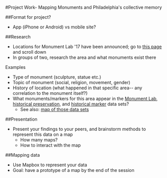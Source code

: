 #Project Work- Mapping Monuments and Philadelphia's collective memory

##Format for project?
+ App (iPhone or Android) vs mobile site?

##Research
+ Locations for Monument Lab '17 have been announced; go to [this page](https://www.muralarts.org/artworks/monumentlab/) and scroll down
+ In groups of two, research the area and what monuments exist there

Examples
+ Type of monument (sculpture, statue etc.)
+ Topic of monument (social, religion, movement, gender)
+ History of location (what happened in that specific area-- any correlation to the monument itself?)
+ What monuments/markers for this area appear in the [Monument Lab](https://www.opendataphilly.org/dataset/speculative-monuments-for-philadelphia), [historical preservation](http://www.preservationalliance.com/explore-philadelphia/), and [historical marker](http://www.phmc.state.pa.us/apps/historical-markers.html) data sets?
  + See also: [map of those data sets](http://upenndigitalscholarship.org/dsfellows16/mapdemo/mapdemo.html)

##Presentation
+ Present your findings to your peers, and brainstorm methods to represent this data on a map
  + How many maps?
  + How to interact with the map

##Mapping data
+ Use Mapbox to represent your data
+ Goal: have a prototype of a map by the end of the session
